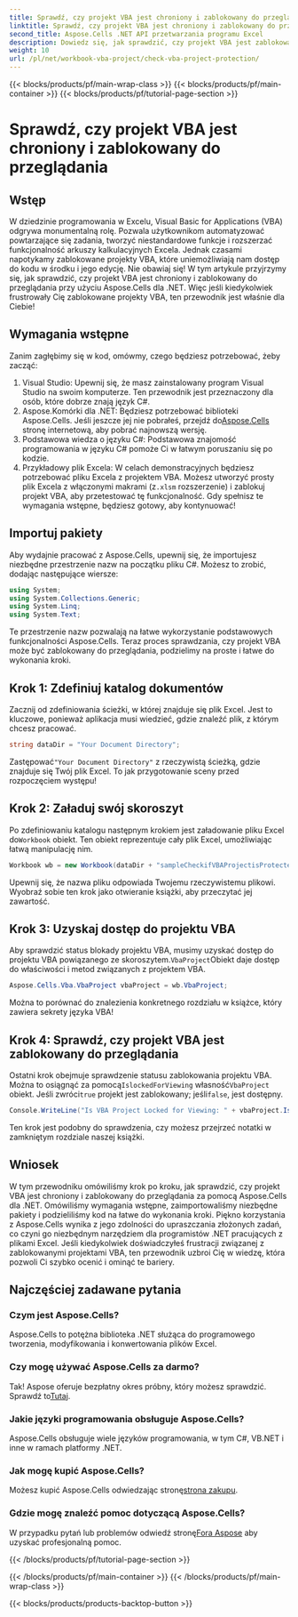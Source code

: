```yaml
---
title: Sprawdź, czy projekt VBA jest chroniony i zablokowany do przeglądania
linktitle: Sprawdź, czy projekt VBA jest chroniony i zablokowany do przeglądania
second_title: Aspose.Cells .NET API przetwarzania programu Excel
description: Dowiedz się, jak sprawdzić, czy projekt VBA jest zablokowany w programie Excel przy użyciu Aspose.Cells dla .NET, korzystając z naszego kompleksowego przewodnika krok po kroku. Odblokuj swój potencjał.
weight: 10
url: /pl/net/workbook-vba-project/check-vba-project-protection/
---
```


{{< blocks/products/pf/main-wrap-class >}}
{{< blocks/products/pf/main-container >}}
{{< blocks/products/pf/tutorial-page-section >}}

# Sprawdź, czy projekt VBA jest chroniony i zablokowany do przeglądania

## Wstęp
W dziedzinie programowania w Excelu, Visual Basic for Applications (VBA) odgrywa monumentalną rolę. Pozwala użytkownikom automatyzować powtarzające się zadania, tworzyć niestandardowe funkcje i rozszerzać funkcjonalność arkuszy kalkulacyjnych Excela. Jednak czasami napotykamy zablokowane projekty VBA, które uniemożliwiają nam dostęp do kodu w środku i jego edycję. Nie obawiaj się! W tym artykule przyjrzymy się, jak sprawdzić, czy projekt VBA jest chroniony i zablokowany do przeglądania przy użyciu Aspose.Cells dla .NET. Więc jeśli kiedykolwiek frustrowały Cię zablokowane projekty VBA, ten przewodnik jest właśnie dla Ciebie!
## Wymagania wstępne
Zanim zagłębimy się w kod, omówmy, czego będziesz potrzebować, żeby zacząć:
1. Visual Studio: Upewnij się, że masz zainstalowany program Visual Studio na swoim komputerze. Ten przewodnik jest przeznaczony dla osób, które dobrze znają język C#.
2.  Aspose.Komórki dla .NET: Będziesz potrzebować biblioteki Aspose.Cells. Jeśli jeszcze jej nie pobrałeś, przejdź do[Aspose.Cells](https://releases.aspose.com/cells/net/) stronę internetową, aby pobrać najnowszą wersję.
3. Podstawowa wiedza o języku C#: Podstawowa znajomość programowania w języku C# pomoże Ci w łatwym poruszaniu się po kodzie.
4.  Przykładowy plik Excela: W celach demonstracyjnych będziesz potrzebować pliku Excela z projektem VBA. Możesz utworzyć prosty plik Excela z włączonymi makrami (z`.xlsm` rozszerzenie) i zablokuj projekt VBA, aby przetestować tę funkcjonalność.
Gdy spełnisz te wymagania wstępne, będziesz gotowy, aby kontynuować!
## Importuj pakiety
Aby wydajnie pracować z Aspose.Cells, upewnij się, że importujesz niezbędne przestrzenie nazw na początku pliku C#. Możesz to zrobić, dodając następujące wiersze:
```csharp
using System;
using System.Collections.Generic;
using System.Linq;
using System.Text;
```
Te przestrzenie nazw pozwalają na łatwe wykorzystanie podstawowych funkcjonalności Aspose.Cells.
Teraz proces sprawdzania, czy projekt VBA może być zablokowany do przeglądania, podzielimy na proste i łatwe do wykonania kroki.
## Krok 1: Zdefiniuj katalog dokumentów
Zacznij od zdefiniowania ścieżki, w której znajduje się plik Excel. Jest to kluczowe, ponieważ aplikacja musi wiedzieć, gdzie znaleźć plik, z którym chcesz pracować.
```csharp
string dataDir = "Your Document Directory";
```
 Zastępować`"Your Document Directory"` z rzeczywistą ścieżką, gdzie znajduje się Twój plik Excel. To jak przygotowanie sceny przed rozpoczęciem występu!
## Krok 2: Załaduj swój skoroszyt
 Po zdefiniowaniu katalogu następnym krokiem jest załadowanie pliku Excel do`Workbook` obiekt. Ten obiekt reprezentuje cały plik Excel, umożliwiając łatwą manipulację nim.
```csharp
Workbook wb = new Workbook(dataDir + "sampleCheckifVBAProjectisProtected.xlsm");
```
Upewnij się, że nazwa pliku odpowiada Twojemu rzeczywistemu plikowi. Wyobraź sobie ten krok jako otwieranie książki, aby przeczytać jej zawartość.
## Krok 3: Uzyskaj dostęp do projektu VBA
 Aby sprawdzić status blokady projektu VBA, musimy uzyskać dostęp do projektu VBA powiązanego ze skoroszytem.`VbaProject`Obiekt daje dostęp do właściwości i metod związanych z projektem VBA.
```csharp
Aspose.Cells.Vba.VbaProject vbaProject = wb.VbaProject;
```
Można to porównać do znalezienia konkretnego rozdziału w książce, który zawiera sekrety języka VBA!
## Krok 4: Sprawdź, czy projekt VBA jest zablokowany do przeglądania
 Ostatni krok obejmuje sprawdzenie statusu zablokowania projektu VBA. Można to osiągnąć za pomocą`IslockedForViewing` własność`VbaProject` obiekt. Jeśli zwróci`true` projekt jest zablokowany; jeśli`false`, jest dostępny.
```csharp
Console.WriteLine("Is VBA Project Locked for Viewing: " + vbaProject.IslockedForViewing);
```
Ten krok jest podobny do sprawdzenia, czy możesz przejrzeć notatki w zamkniętym rozdziale naszej książki.
## Wniosek
W tym przewodniku omówiliśmy krok po kroku, jak sprawdzić, czy projekt VBA jest chroniony i zablokowany do przeglądania za pomocą Aspose.Cells dla .NET. Omówiliśmy wymagania wstępne, zaimportowaliśmy niezbędne pakiety i podzieliliśmy kod na łatwe do wykonania kroki. Piękno korzystania z Aspose.Cells wynika z jego zdolności do upraszczania złożonych zadań, co czyni go niezbędnym narzędziem dla programistów .NET pracujących z plikami Excel.
Jeśli kiedykolwiek doświadczyłeś frustracji związanej z zablokowanymi projektami VBA, ten przewodnik uzbroi Cię w wiedzę, która pozwoli Ci szybko ocenić i ominąć te bariery.
## Najczęściej zadawane pytania
### Czym jest Aspose.Cells?
Aspose.Cells to potężna biblioteka .NET służąca do programowego tworzenia, modyfikowania i konwertowania plików Excel.
### Czy mogę używać Aspose.Cells za darmo?
 Tak! Aspose oferuje bezpłatny okres próbny, który możesz sprawdzić. Sprawdź to[Tutaj](https://releases.aspose.com/).
### Jakie języki programowania obsługuje Aspose.Cells?
Aspose.Cells obsługuje wiele języków programowania, w tym C#, VB.NET i inne w ramach platformy .NET.
### Jak mogę kupić Aspose.Cells?
 Możesz kupić Aspose.Cells odwiedzając stronę[strona zakupu](https://purchase.aspose.com/buy).
### Gdzie mogę znaleźć pomoc dotyczącą Aspose.Cells?
 W przypadku pytań lub problemów odwiedź stronę[Fora Aspose](https://forum.aspose.com/c/cells/9) aby uzyskać profesjonalną pomoc.

{{< /blocks/products/pf/tutorial-page-section >}}

{{< /blocks/products/pf/main-container >}}
{{< /blocks/products/pf/main-wrap-class >}}

{{< blocks/products/products-backtop-button >}}
